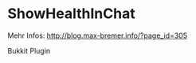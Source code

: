ShowHealthInChat
================

Mehr Infos: http://blog.max-bremer.info/?page_id=305


Bukkit Plugin
